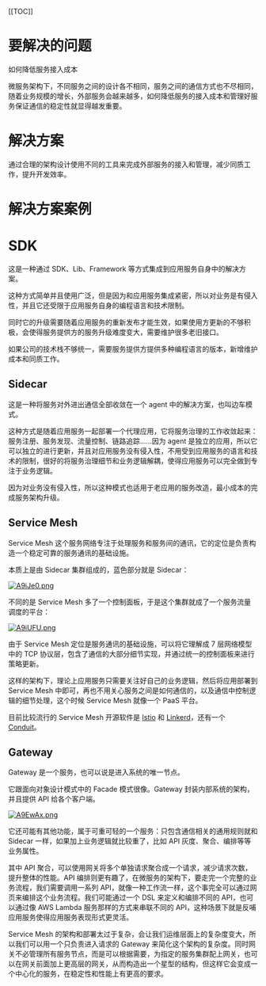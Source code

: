 [[TOC]]

# 要解决的问题

如何降低服务接入成本

微服务架构下，不同服务之间的设计各不相同，服务之间的通信方式也不尽相同，随着业务规模的增长，外部服务会越来越多，如何降低服务的接入成本和管理好服务保证通信的稳定性就显得越发重要。

# 解决方案

通过合理的架构设计使用不同的工具来完成外部服务的接入和管理，减少同质工作，提升开发效率。

# 解决方案案例

# SDK

这是一种通过 SDK、Lib、Framework 等方式集成到应用服务自身中的解决方案。

这种方式简单并且使用广泛，但是因为和应用服务集成紧密，所以对业务是有侵入性，并且它还受限于应用服务自身的编程语言和技术限制。

同时它的升级需要随着应用服务的重新发布才能生效，如果使用方更新的不够积极，会使得服务提供方的服务升级难度变大，需要维护很多老旧接口。

如果公司的技术栈不够统一，需要服务提供方提供多种编程语言的版本，新增维护成本和同质工作。

## Sidecar

这是一种将服务对外进出通信全部收敛在一个 agent 中的解决方案，也叫边车模式。

这种方式是随着应用服务一起部署一个代理应用，它将服务治理的工作收敛起来：服务注册、服务发现、流量控制、链路追踪......因为 agent 是独立的应用，所以它可以独立的进行更新，并且对应用服务没有侵入性，不用受到应用服务的语言和技术的限制，很好的将服务治理细节和业务逻辑解耦，使得应用服务可以完全做到专注于业务逻辑。

因为对业务没有侵入性，所以这种模式也适用于老应用的服务改造，最小成本的完成服务架构升级。

## Service Mesh

Service Mesh 这个服务网络专注于处理服务和服务间的通讯，它的定位是负责构造一个稳定可靠的服务通讯的基础设施。

本质上是由 Sidecar 集群组成的，蓝色部分就是 Sidecar：

[![A9iJe0.png](https://s2.ax1x.com/2019/03/10/A9iJe0.png)](https://imgchr.com/i/A9iJe0)

不同的是 Service Mesh 多了一个控制面板，于是这个集群就成了一个服务流量调度的平台：

[![A9iUFU.png](https://s2.ax1x.com/2019/03/10/A9iUFU.png)](https://imgchr.com/i/A9iUFU)

由于 Service Mesh 定位是服务通讯的基础设施，可以将它理解成 7 层网络模型中的 TCP 协议层，包含了通信的大部分细节实现，并通过统一的控制面板来进行策略更新。

这样的架构下，理论上应用服务只需要关注好自己的业务逻辑，然后将应用部署到 Service Mesh 中即可，再也不用关心服务之间是如何通信的，以及通信中控制逻辑的细节处理，这个时候 Service Mesh 就像一个 PaaS 平台。

目前比较流行的 Service Mesh 开源软件是 [Istio](https://istio.io/) 和 [Linkerd](https://linkerd.io/)，还有一个 [Conduit](https://conduit.io/)。

## Gateway

Gateway 是一个服务，也可以说是进入系统的唯一节点。

它跟面向对象设计模式中的 Facade 模式很像。Gateway 封装内部系统的架构，并且提供 API 给各个客户端。

[![A9EwAx.png](https://s2.ax1x.com/2019/03/10/A9EwAx.png)](https://imgchr.com/i/A9EwAx)

它还可能有其他功能，属于可重可轻的一个服务：只包含通信相关的通用规则就和 Sidecar 一样，如果加上业务逻辑就比较重了，比如 API 灰度、聚合、编排等等业务属性。

其中 API 聚合，可以使用网关将多个单独请求聚合成一个请求，减少请求次数，提升整体的性能。API 编排则更有趣了，在微服务的架构下，要走完一个完整的业务流程，我们需要调用一系列 API，就像一种工作流一样，这个事完全可以通过网页来编排这个业务流程。我们可能通过一个 DSL 来定义和编排不同的 API，也可以通过像 AWS Lambda 服务那样的方式来串联不同的 API，这种场景下就是反哺应用服务使得应用服务表现形式更灵活。

Service Mesh 的架构和部署太过于复杂，会让我们运维层面上的复杂度变大，所以我们可以用一个只负责进入请求的 Gateway 来简化这个架构的复杂度。同时网关不必管理所有服务节点，而是可以根据需要，为指定的服务集群配上网关，也可以在网关前面加上更高层的网关，从而构造出一个星型的结构，但这样它会变成一个中心化的服务，在稳定性和性能上有更高的要求。
